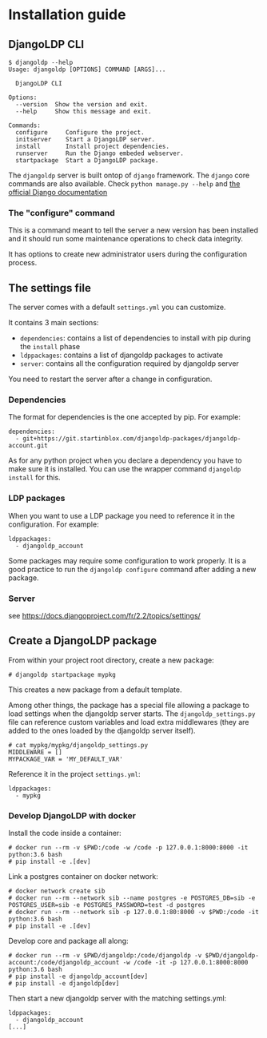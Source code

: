 # Installation guide

## DjangoLDP CLI

```
$ djangoldp --help
Usage: djangoldp [OPTIONS] COMMAND [ARGS]...

  DjangoLDP CLI

Options:
  --version  Show the version and exit.
  --help     Show this message and exit.

Commands:
  configure     Configure the project.
  initserver    Start a DjangoLDP server.
  install       Install project dependencies.
  runserver     Run the Django embeded webserver.
  startpackage  Start a DjangoLDP package.
```

The `djangoldp` server is built ontop of `django` framework. The `django` core commands are also available. Check `python manage.py --help` and [the official Django documentation](https://docs.djangoproject.com/en/2.2/)

### The "configure" command

This is a command meant to tell the server a new version has been installed and it should run some maintenance operations to check data integrity.

It has options to create new administrator users during the configuration process.

## The settings file

The server comes with a default `settings.yml` you can customize.

It contains 3 main sections:

* `dependencies`: contains a list of dependencies to install with pip during the `install` phase
* `ldppackages`: contains a list of djangoldp packages to activate
* `server`: contains all the configuration required by djangoldp server

You need to restart the server after a change in configuration.

### Dependencies

The format for dependencies is the one accepted by pip. For example:
```
dependencies:
  - git+https://git.startinblox.com/djangoldp-packages/djangoldp-account.git
```

As for any python project when you declare a dependency you have to make sure it is installed. You can use the wrapper command `djangoldp install` for this.

### LDP packages

When you want to use a LDP package you need to reference it in the configuration. For example:
```
ldppackages:
  - djangoldp_account
```

Some packages may require some configuration to work properly. It is a good practice to run the `djangoldp configure` command after adding a new package.

### Server

see https://docs.djangoproject.com/fr/2.2/topics/settings/

## Create a DjangoLDP package

From within your project root directory, create a new package:
```
# djangoldp startpackage mypkg
```

This creates a new package from a default template.

Among other things, the package has a special file allowing a package to load settings when the djangoldp server starts. The `djangoldp_settings.py` file can reference custom variables and load extra middlewares (they are added to the ones loaded by the djangoldp server itself).

```
# cat mypkg/mypkg/djangoldp_settings.py
MIDDLEWARE = []
MYPACKAGE_VAR = 'MY_DEFAULT_VAR'
```

Reference it in the project `settings.yml`:
```
ldppackages:
  - mypkg
```

### Develop DjangoLDP with docker

Install the code inside a container:
```
# docker run --rm -v $PWD:/code -w /code -p 127.0.0.1:8000:8000 -it python:3.6 bash
# pip install -e .[dev]
```

Link a postgres container on docker network:
```
# docker network create sib
# docker run --rm --network sib --name postgres -e POSTGRES_DB=sib -e POSTGRES_USER=sib -e POSTGRES_PASSWORD=test -d postgres
# docker run --rm --network sib -p 127.0.0.1:80:8000 -v $PWD:/code -it python:3.6 bash
# pip install -e .[dev]
```

Develop core and package all along:
```
# docker run --rm -v $PWD/djangoldp:/code/djangoldp -v $PWD/djangoldp-account:/code/djangoldp_account -w /code -it -p 127.0.0.1:8000:8000 python:3.6 bash
# pip install -e djangoldp_account[dev]
# pip install -e djangoldp[dev]
```

Then start a new djangoldp server with the matching settings.yml:
```
ldppackages:
  - djangoldp_account
[...]
```
